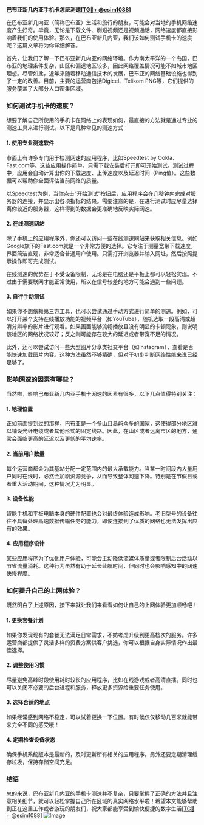 **巴布亚新几内亚手机卡怎麽測速[[TG💪+ @esim1088](https://t.me/s/esim1088)]**

在巴布亚新几内亚（简称巴布亚）生活和旅行的朋友，可能会对当地的手机网络速度产生好奇。毕竟，无论是下载文件、刷短视频还是视频通话，网络速度都直接影响着我们的使用体验。那么，在巴布亚新几内亚，我们该如何测试手机卡的速度呢？这篇文章将为你详细解答。

首先，让我们了解一下巴布亚新几内亚的网络环境。作为南太平洋的一个岛国，巴布亚的地理条件复杂，山区和偏远地区较多，因此网络覆盖情况可能不如城市地区理想。尽管如此，近年来随着移动通信技术的发展，巴布亚的网络基础设施也得到了一定的改善。目前，主要的运营商包括Digicel、Telikom PNG等，它们提供的服务覆盖了大部分人口密集区域。

### 如何测试手机卡的速度？

想要了解自己所使用的手机卡在网络上的表现如何，最直接的方法就是通过专业的测速工具来进行测试。以下是几种常见的测速方式：

#### 1. 使用专业测速软件

市面上有许多专门用于检测网速的应用程序，比如Speedtest by Ookla、Fast.com等。这些应用操作简单，只需下载安装后打开即可开始测试。测试过程中，应用会自动计算出你的下载速度、上传速度以及延迟时间（Ping值）。这些数据可以帮助你全面评估当前网络的质量。

以Speedtest为例，当你点击“开始测试”按钮后，应用程序会在几秒钟内完成对服务器的连接，并显示出各项指标的结果。需要注意的是，在进行测试时应尽量选择离你较近的服务器，这样得到的数据会更准确地反映实际网速。

#### 2. 在线测速网站

除了手机上的应用程序外，你还可以访问一些在线测速网站来获取相关信息。例如Google旗下的Fast.com就是一个非常方便的选择。它专注于测量宽带下载速度，界面简洁直观，非常适合普通用户使用。只需打开浏览器并输入网址，然后按照提示操作即可完成测试。

在线测速的优势在于不受设备限制，无论是在电脑还是平板上都可以轻松实现。不过由于需要联网才能正常使用，所以在信号较差的地方可能会遇到一些问题。

#### 3. 自行手动测试

如果你不想依赖第三方工具，也可以尝试通过手动方式进行简单的测速。例如，可以打开某个支持在线播放功能的视频平台（如YouTube），随机选取一段高清或超清分辨率的影片进行观看。如果画面能够流畅播放且没有明显的卡顿现象，则说明该地区的网络状况较好；反之则可能存在较大的延迟或者带宽不足的情况。

此外，还可以尝试访问一些大型图片分享类社交平台（如Instagram），查看是否能快速加载图片内容。这种方法虽然不够精确，但对于初步判断网络性能来说已经足够了。

### 影响网速的因素有哪些？

当然啦，影响巴布亚新几内亚手机卡网速的因素有很多，以下几点值得特别关注：

#### 1. 地理位置

正如前面提到过的那样，巴布亚是一个多山且岛屿众多的国家，这使得部分地区难以铺设光纤电缆或者其他形式的固定线路。因此，在山区或者远离市区的地方，通常会面临更高的延迟以及更低的平均速率。

#### 2. 当前用户数量

每个运营商都会为其基站分配一定范围内的最大承载能力。当某一时间段内大量用户同时在线时，必然会加剧资源竞争，从而导致整体网速下降。特别是在节假日或者重大活动期间，这种情况尤为明显。

#### 3. 设备性能

智能手机和平板电脑本身的硬件配置也会对最终体验造成影响。老旧型号的设备往往不具备处理高速数据传输任务的能力，即使连接到了优质的网络也无法发挥出应有的效果。

#### 4. 应用程序设计

某些应用程序为了优化用户体验，可能会主动降低流媒体质量或者限制后台活动以节省流量消耗。这种行为虽然有助于延长续航时间，但同时也会影响感知中的网速快慢程度。

### 如何提升自己的上网体验？

既然明白了上述原因，接下来就让我们来看看如何让自己的上网体验更加顺畅吧！

#### 1. 更换套餐计划

如果你发现现有的套餐无法满足日常需求，不妨考虑升级到更高档次的服务。许多运营商都提供了灵活多样的资费方案供客户挑选，你可以根据自身实际情况作出最佳选择。

#### 2. 调整使用习惯

尽量避免高峰时段使用耗时较长的应用程序，比如在线游戏或者高清直播。同时也可以关闭不必要的后台进程和服务，释放更多资源给重要任务使用。

#### 3. 选择合适的地点

如果经常感到网络不稳定，可以试着更换一下位置。有时候仅仅移动几百米就能带来完全不同的感受哦！

#### 4. 定期检查设备状态

确保手机系统版本是最新的，及时更新所有相关的应用程序。另外还要定期清理缓存垃圾，保持存储空间充足。

### 结语

总的来说，巴布亚新几内亚的手机卡测速并不复杂，只要掌握了正确的方法并且注意相关细节，就可以轻松掌握自己所在区域的真实网络水平啦！希望本文能够帮助到正在这里工作或者游玩的朋友们，祝大家都能享受到愉快便捷的数字生活[[TG💪+ @esim1088](https://t.me/s/esim1088)] ![Image](https://i.postimg.cc/4NQfJmqS/Snipaste-2025-05-13-00-14-12.png)